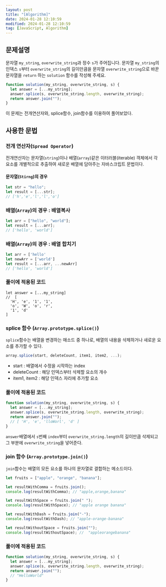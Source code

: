 ```yaml
---
layout: post
title: "[Algorithm]"
date: 2024-01-28 12:10:59
modified: 2024-01-28 12:10:59
tag: [JavaScript, Algorithm]
---
```


## 문제설명

문자열 `my_string`, `overwrite_string`과 정수 `s`가 주어집니다. 문자열 `my_string`의 인덱스 `s`부터 `overwrite_string`의 길이만큼을 문자열 `overwrite_string`으로 바꾼 문자열을 `return` 하는 `solution` 함수를 작성해 주세요.

```javascript
function solution(my_string, overwrite_string, s) {
  let answer = [...my_string];
  answer.splice(s, overwrite_string.length, overwrite_string);
  return answer.join("");
}
```

이 문제는 전개연산자와, splice함수, join함수를 이용하여 풀어보았다.

## 사용한 문법

### 전개 연산자(`Spread Operator`)

전개연산자는 문자열(`string`)이나 배열(`array`)같은 이터러블(iterable) 객체에서 각 요소를 개별적으로 추출하여 새로운 배열에 담아주는 자바스크립트 문법이다.

#### 문자열(`Stirng`)의 경우

```javascript
let str = "hello";
let result = [...str];
// ['h','e','l','l','o']
```

### 배열(`Array`)의 경우 : 배열복사

```javascript
let arr = ["hello", "world"];
let result = [...arr];
// ['hello', 'world']
```

### 배열(`Array`)의 경우 : 배열 합치기

```javascript
let arr = ['hello'
let newArr = ['world']
let result = [...arr, ...newArr]
// ['hello', 'world']
```

### 풀이에 적용된 코드

```javasciprt
let answer = [...my_string]
//  [
  'H', 'e', '1', '1',
  'o', 'W', 'o', 'r',
  '1', 'd'
]
```

### splice 함수 (`Array.prototype.splice()`)

`splice`함수는 배열을 변경하는 매소드 중 하나로, 배열의 내용을 삭제하거나 새로운 요소를 추가할 수 있다.

```javascript
array.splice(start, deleteCount, item1, item2, ...);
```

- start : 배열에서 수정을 시작하는 index
- deleteCount : 해당 인덱스부터 삭제할 요소의 개수
- item1, item2 : 해당 인덱스 자리에 추가할 요소

### 풀이에 적용된 코드

```javascript
function solution(my_string, overwrite_string, s) {
  let answer = [...my_string];
  answer.splice(s, overwrite_string.length, overwrite_string);
  return answer.join("");
  // [ 'H', 'e', 'lloWorl', 'd' ]
}
```

`answer`배열에서 `s`번째 `index`부터 `overwrite_string.length`의 길이만큼 삭제되고
그 부분에 `overwrite_string`을 넣어준다.

### join 함수 (`Array.prototype.join()`)

`join`함수는 배열의 모든 요소를 하나의 문자열로 결합하는 메소드이다.

```javascript
let fruits = ["apple", "orange", "banana"];

let resultWithComma = fruits.join();
console.log(resultWithComma); // "apple,orange,banana"

let resultWithSpace = fruits.join(" ");
console.log(resultWithSpace); // "apple orange banana"

let resultWithDash = fruits.join("-");
console.log(resultWithDash); // "apple-orange-banana"

let resultWithoutSpace = fruits.join("");
console.log(resultWithoutSpace); //  "appleorangebanana"
```

### 풀이에 적용된 코드

```javascript
function solution(my_string, overwrite_string, s) {
  let answer = [...my_string];
  answer.splice(s, overwrite_string.length, overwrite_string);
  return answer.join("");
  // "HelloWorld"
}
```
